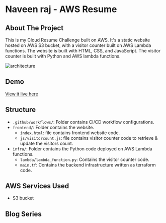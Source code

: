 # Naveen raj - AWS Resume
## About The Project
This is my Cloud Resume Challenge built on AWS. It's a static website hosted on AWS S3 bucket, with a visitor counter built on AWS Lambda functions. The website is built with HTML, CSS, and JavaScript. The visitor counter is built with Python and AWS lambda functions. 

![architecture](architecture.png)

## Demo

[View it live here](https://resume.naveenraj.net)

## Structure

- `.github/workflows/`: Folder contains CI/CD workflow configurations.
- `frontend/`: Folder contains the website.
    - `index.html`: file contains frontend website code.
    - `js/visitorcount.js`: file contains visitor counter code to retrieve & update the visitors count.
- `infra/`: Folder contains the Python code deployed on AWS Lambda functions.
    - `lambda/lambda_function.py`: Contains the visitor counter code.
    - `main.tf`: Contains the backend infrastructure written as terraform code.

## AWS Services Used
- S3 bucket

## Blog Series